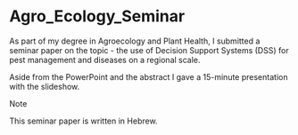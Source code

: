 # Agro_Ecology_Seminar
As part of my degree in Agroecology and Plant Health, I submitted a seminar paper on the topic - the use of Decision Support Systems (DSS) for pest management and diseases on a regional scale.

Aside from the PowerPoint and the abstract I gave a 15-minute presentation with the slideshow.

> [!NOTE]
> This seminar paper is written in Hebrew.

